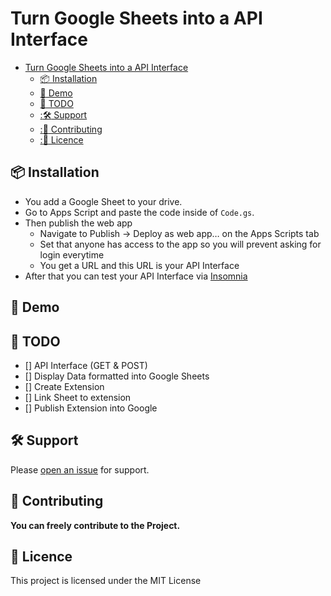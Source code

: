 # Turn Google Sheets into a API Interface



- [Turn Google Sheets into a API Interface](#TurnGoogleSheetsintoaAPIInterface)
  - [:package: Installation](#package-installation)
  - [:unicorn: Demo](#unicorn-demo)
  - [:construction: TODO](#construction-todo)
  - [::hammer_and_wrench: Support](#hammer_and_wrench-support)
  - [::memo: Contributing](#memo-contributing)
  - [::scroll: Licence](#scroll-licence)

## :package: Installation
* You add a Google Sheet to your drive.
* Go to Apps Script and paste the code inside of ``Code.gs``.
* Then publish the web app
  * Navigate to Publish -> Deploy as web app… on the Apps Scripts tab
  * Set that anyone has access to the app so you will prevent asking for login everytime
  * You get a URL and this URL is your API Interface
* After that you can test your API Interface via [Insomnia](https://insomnia.rest/)

## :unicorn: Demo

## :construction: TODO

- [] API Interface (GET & POST)
- [] Display Data formatted into Google Sheets
- [] Create Extension
- [] Link Sheet to extension
- [] Publish Extension into Google

## :hammer_and_wrench: Support

Please [open an issue](https://github.com/TolgaKara/{RepoName}/issues/new) for support.

## :memo: Contributing

**You can freely contribute to the Project.**

## :scroll: Licence

This project is licensed under the MIT License
